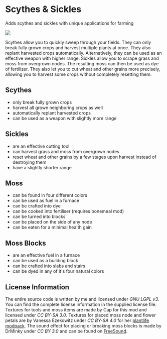 # Scythes & Sickles
Adds scythes and sickles with unique applications for farming

![](https://raw.githubusercontent.com/t-affeldt/sickles/master/screenshot.png)

Scythes allow you to quickly sweep through your fields. They can only break fully grown crops and harvest multiple plants at once.
They also replant harvested crops automatically. Alternatively, they can be used as an effective weapon with higher range.
Sickles allow you to scrape grass and moss from overgrown nodes. The resulting moss can then be used as dye of fertilizer.
They also let you to cut wheat and other grains more precisely, allowing you to harvest some crops without completely resetting them.

## Scythes
- only break fully grown crops
- harvest all grown neighboring crops as well
- automatically replant harvested crops
- can be used as a weapon with slightly more range

## Sickles
- are an effective cutting tool
- can harvest grass and moss from overgrown nodes
- reset wheat and other grains by a few stages upon harvest instead of destroying them
- have a slightly shorter range

## Moss
- can be found in four different colors
- can be used as fuel in a furnace
- can be crafted into dye
- can be cooked into fertiliser (requires bonemeal mod)
- can be turned into blocks
- can be placed on the side of any node
- can be eaten for a minimal health gain

## Moss Blocks
- are an effective fuel in a furnace
- can be used as a building block
- can be crafted into slabs and stairs
- can be dyed in any of it's four natural colors

## License Information
The entire source code is written by me and licensed under *GNU LGPL v3*. You can find the complete license information
in the supplied license file.
Textures for tools and moss items are made by Cap for this mod and licensed under *CC BY-SA 3.0*.
Textures for placed moss node and flower petals are by Vanessa Ezekowitz under *CC BY-SA 4.0* for her [plantlife modpack](https://forum.minetest.net/viewtopic.php?t=3898).
The sound effect for placing or breaking moss blocks is made by DrMinky under *CC BY 3.0* and can be found on [FreeSound](https://freesound.org/people/DrMinky/sounds/167073/).